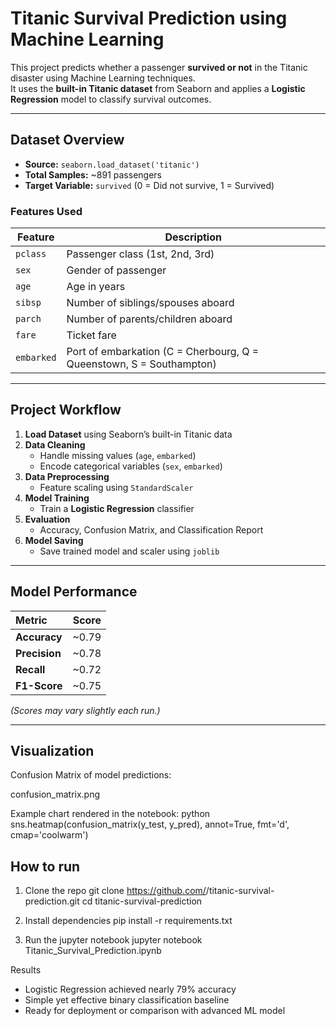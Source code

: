 # Titanic Survival Prediction using Machine Learning

This project predicts whether a passenger **survived or not** in the Titanic disaster using Machine Learning techniques.  
It uses the **built-in Titanic dataset** from Seaborn and applies a **Logistic Regression** model to classify survival outcomes.

---

## Dataset Overview

- **Source:** `seaborn.load_dataset('titanic')`
- **Total Samples:** ~891 passengers  
- **Target Variable:** `survived` (0 = Did not survive, 1 = Survived)

### Features Used
| Feature | Description |
|----------|-------------|
| `pclass` | Passenger class (1st, 2nd, 3rd) |
| `sex` | Gender of passenger |
| `age` | Age in years |
| `sibsp` | Number of siblings/spouses aboard |
| `parch` | Number of parents/children aboard |
| `fare` | Ticket fare |
| `embarked` | Port of embarkation (C = Cherbourg, Q = Queenstown, S = Southampton) |

---

## Project Workflow

1. **Load Dataset** using Seaborn’s built-in Titanic data  
2. **Data Cleaning**
   - Handle missing values (`age`, `embarked`)
   - Encode categorical variables (`sex`, `embarked`)
3. **Data Preprocessing**
   - Feature scaling using `StandardScaler`
4. **Model Training**
   - Train a **Logistic Regression** classifier
5. **Evaluation**
   - Accuracy, Confusion Matrix, and Classification Report
6. **Model Saving**
   - Save trained model and scaler using `joblib`

---

## Model Performance

| Metric | Score |
|:-------|:------:|
| **Accuracy** | ~0.79 |
| **Precision** | ~0.78 |
| **Recall** | ~0.72 |
| **F1-Score** | ~0.75 |

*(Scores may vary slightly each run.)*

---

## Visualization

Confusion Matrix of model predictions:

confusion_matrix.png

Example chart rendered in the notebook:
python
sns.heatmap(confusion_matrix(y_test, y_pred), annot=True, fmt='d', cmap='coolwarm')

## How to run

1. Clone the repo
   git clone https://github.com/<your-username>/titanic-survival-prediction.git
cd titanic-survival-prediction

2. Install dependencies
   pip install -r requirements.txt

3. Run the jupyter notebook
   jupyter notebook Titanic_Survival_Prediction.ipynb

Results
- Logistic Regression achieved nearly 79% accuracy
- Simple yet effective binary classification baseline
- Ready for deployment or comparison with advanced ML model

